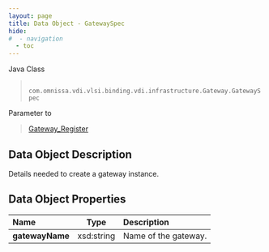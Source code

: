 ```yaml
---
layout: page
title: Data Object - GatewaySpec
hide:
#  - navigation
  - toc
---
```






Java Class
> ` com.omnissa.vdi.vlsi.binding.vdi.infrastructure.Gateway.GatewaySpec`

Parameter to
> [Gateway_Register](vdi.infrastructure.Gateway.md#register)


## Data Object Description

Details needed to create a gateway instance.

## Data Object Properties

 Name | Type | Description
:---|:---:|:---
**gatewayName**|  xsd:string|  Name of the gateway.


 
